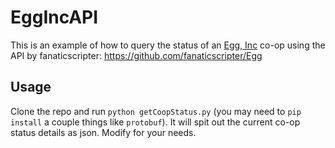 # EggIncAPI

This is an example of how to query the status of an [Egg, Inc](https://egg-inc.fandom.com/wiki/Egg,_Inc.) co-op using the API by fanaticscripter: https://github.com/fanaticscripter/Egg

## Usage

Clone the repo and run `python getCoopStatus.py` (you may need to `pip install` a couple things like `protobuf`). It will spit out the current co-op status details as json. Modify for your needs.
